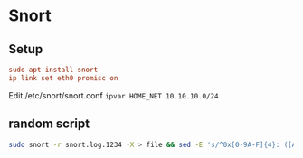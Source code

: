 # Snort

## Setup

``` conf
sudo apt install snort 
ip link set eth0 promisc on
```

Edit /etc/snort/snort.conf
`ipvar HOME_NET 10.10.10.0/24`

## random script

``` bash
sudo snort -r snort.log.1234 -X > file && sed -E 's/^0x[0-9A-F]{4}: ([A-F0-9]{2} )* / /g' file
```
